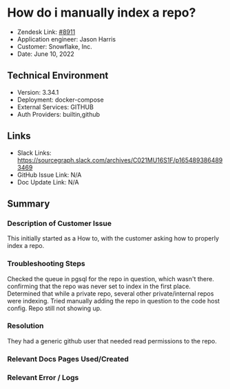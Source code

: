 
# How do i manually index a repo? <!-- Ticket Title  Hint: include keywords to make it searchable -->

- Zendesk Link: [#8911](https://sourcegraph.zendesk.com/agent/tickets/8911)
- Application engineer: Jason Harris
- Customer: Snowflake, Inc. <!-- Redact if this contains personally identifying information -->
- Date: June 10, 2022

<!-- Data populated from integration, speak to Ben Gordon or Michael Bali if not working -->
<!-- During Internal team trial, fill missing data manually (we are waiting for all data to sync) -->

## Technical Environment
- Version: 3.34.1​
- Deployment: docker-compose
- External Services: GITHUB
- Auth Providers: builtin,github


## Links
<!-- Data for application engineer manual entry -->
- Slack Links: https://sourcegraph.slack.com/archives/C021MU16S1F/p1654893864893469 
- GitHub Issue Link: N/A
- Doc Update Link: N/A

## Summary
### Description of Customer Issue
This initially started as a How to, with the customer asking how to properly index a repo. 

### Troubleshooting Steps
Checked the queue in pgsql for the repo in question, which wasn't there. confirming that the repo was never set to index in the first place.
Determined that while a private repo, several other private/internal repos were indexing.
Tried manually adding the repo in question to the code host config. Repo still not showing up.


### Resolution
They had a generic github user that needed read permissions to the repo.

### Relevant Docs Pages Used/Created

### Relevant Error / Logs
<!-- Please redact keys, tokens, and personal identifying information -->


<!-- Once complete, upload a copy to https://github.com/sourcegraph/support-tools-internal/tree/main/resolved-tickets as a .md file -->
<!-- Name the file 8911.md -->
